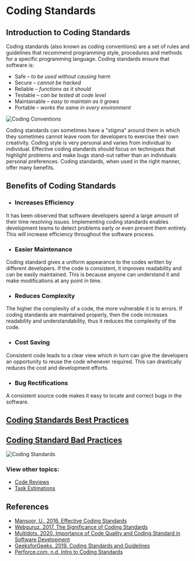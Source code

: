 # Coding Standards

## Introduction to Coding Standards

Coding standards (also known as coding conventions) are a set of rules and guidelines that recommend programming style, procedures and methods for a specific programming language. Coding standards ensure that software is: 

* Safe – *to be used without causing harm*
* Secure – *cannot be hacked*
* Reliable – *functions as it should*
* Testable – *can be tested at code level*
* Maintainable – *easy to maintain as it grows*
* Portable – *works the same in every environment*

![Coding Conventions](http://philippe.bourgau.net/imgs/2020-03-16-3-good-and-bad-ways-to-write-team-coding-standards-and-conventions/bad-communication.jpg)

Coding standards can sometimes have a "stigma" around them in which they sometimes cannot leave room for developers to exercise their own creativity.
Coding style is very personal and varies from individual to individual. Effective coding standards should focus on techniques that highlight problems and make bugs stand-out rather than an individuals personal preferences. Coding standards, when used in the right manner, offer many benefits.

## Benefits of Coding Standards

- ### Increases Efficiency

It has been observed that software developers spend a large amount of their time resolving issues. Implementing coding standards enables development teams to detect problems early or even prevent them entirely. This will increase efficiency throughout the software process.

- ### Easier Maintenance

Coding standard gives a uniform appearance to the codes written by different developers. If the code is consistent, it improves readability and can be easily maintained. This is because anyone can understand it and make modifications at any point in time.

- ### Reduces Complexity

The higher the complexity of a code, the more vulnerable it is to errors.
If coding standards are maintained properly, then the code increases readability and understandability, thus it reduces the complexity of the code.

- ### Cost Saving

Consistent code leads to a clear view which in turn can give the developers an opportunity to reuse the code whenever required. This can drastically reduces the cost and development efforts.

- ### Bug Rectifications

A consistent source code makes it easy to locate and correct bugs in the software.


## [Coding Standards Best Practices](CodingStandardsBestPractice.md)
## [Coding Standard Bad Practices](CodingStandardsBadPractice.md)


![Coding Standards](https://miro.medium.com/max/1258/1*v6NLWMqZsOCpuFbbA919Hg.jpeg)

### View other topics: 
* [Code Reviews](../CodeReview/code-review-content.md)
* [Task Estimations](../TaskEstimation/TasTaskEstimation.md)

## References
- [Mansoor, U., 2016. Effective Coding Standards](https://codeahoy.com/2016/05/22/effective-coding-standards)
- [Webguruz. 2017. The Significance of Coding Standards](https://webguruz.in/the-significance-of-coding-standards-2)
- [Multidots. 2020. Importance of Code Quality and Coding Standard in Software Development](https://www.multidots.com/importance-of-code-quality-and-coding-standard-in-software-development/#:~:text=Coding%20standards%20help%20in%20the,and%20thereby%20reduce%20the%20errors.&text=If%20the%20coding%20standards%20are%20followed%2C%20the%20code%20is%20consistent,at%20any%20point%20in%20time)
- [GeeksforGeeks. 2019. Coding Standards and Guidelines](https://www.geeksforgeeks.org/coding-standards-and-guidelines)
- [Perforce.com. n.d. Intro to Coding Standards](https://www.perforce.com/resources/qac/coding-standards)
